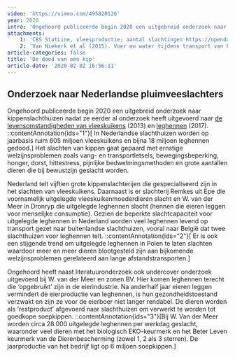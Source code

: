 ```yaml
---
video: 'https://vimeo.com/495820126'
year: 2020
intro: 'Ongehoord publiceerde begin 2020 een uitgebreid onderzoek naar kippenslachthuizen nadat ze eerder al onderzoek heeft uitgevoerd naar de levensomstandigheden van vleeskuikens (2013) en leghennen (2017).'
attachments:
    1: 'CBS StatLine, vleesproductie; aantal slachtingen https://opendata.cbs.nl/statline/#/CBS/nl/dataset/7123slac/table?ts=1565357287596&amp;fromstatweb=true '
    2: 'Van Niekerk et al (2015). Voer en water tijdens transport van Pluimvee. Wageningen UR Livestock Research. Rapport 752; p. 4  \nhttps://edepot.wur.nl/375782   \n'
article-categories: false
title: 'De dood van een kip'
article-date: '2020-02-02 16:56:11'
---
```


Onderzoek naar Nederlandse pluimveeslachters
--------------------------------------------

Ongehoord publiceerde begin 2020 een uitgebreid onderzoek naar kippenslachthuizen nadat ze eerder al onderzoek heeft uitgevoerd naar [de levensomstandigheden van vleeskuikens](/onderzoek/vleeskuikens) (2013) en [leghennen](/onderzoek/legkippen) (2017). ::contentAnnotation{ids="1"}[ In Nederlandse slachthuizen worden op jaarbasis ruim 605 miljoen vleeskuikens en bijna 18 miljoen leghennen gedood.] Het slachten van kippen gaat gepaard met ernstige welzijnsproblemen zoals vang- en transportletsels, bewegingsbeperking, honger, dorst, hittestress, pijnlijke bedwelmingsmethoden en grote aantallen dieren die bij bewustzijn geslacht worden.

Nederland telt vijftien grote kippenslachterijen die gespecialiseerd zijn in het slachten van vleeskuikens. Daarnaast is er slachterij Remkes uit Epe die voornamelijk uitgelegde vleeskuikenmoederdieren slacht en W. van der Meer in Dronryp die uitgelegde leghennen slacht (hennen die eieren leggen voor menselijke consumptie). Gezien de beperkte slachtcapaciteit voor uitgelegde leghennen in Nederland worden veel leghennen levend op transport gezet naar buitenlandse slachthuizen, vooral naar België dat twee slachthuizen voor leghennen telt. ::contentAnnotation{ids="2"}[ Er is ook een stijgende trend om uitgelegde leghennen in Polen te laten slachten waardoor meer en meer dieren blootgesteld zijn aan bijkomende welzijnsproblemen gerelateerd aan lange afstandstransporten.]

Ongehoord heeft naast literatuuronderzoek ook undercover onderzoek uitgevoerd bij W. van der Meer en zonen BV. Hier komen leghennen terecht die ‘opgebruikt’ zijn in de eierindustrie. Na anderhalf jaar eieren leggen vermindert de eierproductie van leghennen, is hun gezondheidstoestand verzwakt en zijn ze voor de eierboer niet langer rendabel. De dieren worden als ‘restproduct’ afgevoerd naar slachthuizen om verwerkt te worden tot goedkope soepkippen. ::contentAnnotation{ids="3"}[Bij W. Van der Meer worden circa 28.000 uitgelegde leghennen per werkdag geslacht, waaronder veel dieren met het biologisch EKO-keurmerk en het Beter Leven keurmerk van de Dierenbescherming (zowel 1, 2 als 3 sterren). De jaarproductie van het bedrijf ligt op 6 miljoen soepkippen.]